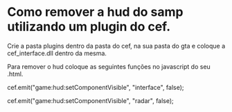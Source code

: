 # Como remover a hud do samp utilizando um plugin do cef.

Crie a pasta plugins dentro da pasta do cef, na sua pasta do gta e coloque a cef_interface.dll dentro da mesma.

Para remover o hud coloque as seguintes funções no javascript do seu .html.

cef.emit("game:hud:setComponentVisible", "interface", false);
<p>
cef.emit("game:hud:setComponentVisible", "radar", false);
